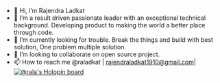 - 👋 Hi, I’m Rajendra Ladkat
- 👀 I’m a result driven passionate leader with an exceptional technical background. Developing product to making the world a better place through code.
- 🌱 I’m currently looking for trouble. Break the things and build with best solution, One problem multiple solution. 
- 💞️ I’m looking to collaborate on open source project.
- 📫 How to reach me @raladkat | rajendraladkat1910@gmail.com| 
[![@rala's Holopin board](https://holopin.me/rala)](https://holopin.io/@rala)
